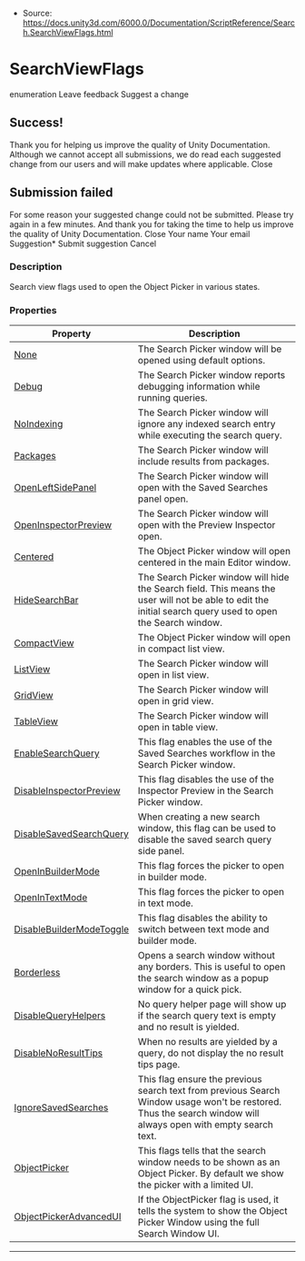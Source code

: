 * Source: https://docs.unity3d.com/6000.0/Documentation/ScriptReference/Search.SearchViewFlags.html

# SearchViewFlags
enumeration
Leave feedback
Suggest a change
## Success!
Thank you for helping us improve the quality of Unity Documentation. Although we cannot accept all submissions, we do read each suggested change from our users and will make updates where applicable.
Close
## Submission failed
For some reason your suggested change could not be submitted. Please <a>try again</a> in a few minutes. And thank you for taking the time to help us improve the quality of Unity Documentation.
Close
Your name Your email Suggestion* Submit suggestion
Cancel
### Description
Search view flags used to open the Object Picker in various states.
### Properties
Property | Description  
---|---  
[None](https://docs.unity3d.com/6000.0/Documentation/ScriptReference/Search.SearchViewFlags.None.html) | The Search Picker window will be opened using default options.  
[Debug](https://docs.unity3d.com/6000.0/Documentation/ScriptReference/Search.SearchViewFlags.Debug.html) | The Search Picker window reports debugging information while running queries.  
[NoIndexing](https://docs.unity3d.com/6000.0/Documentation/ScriptReference/Search.SearchViewFlags.NoIndexing.html) | The Search Picker window will ignore any indexed search entry while executing the search query.  
[Packages](https://docs.unity3d.com/6000.0/Documentation/ScriptReference/Search.SearchViewFlags.Packages.html) | The Search Picker window will include results from packages.  
[OpenLeftSidePanel](https://docs.unity3d.com/6000.0/Documentation/ScriptReference/Search.SearchViewFlags.OpenLeftSidePanel.html) | The Search Picker window will open with the Saved Searches panel open.  
[OpenInspectorPreview](https://docs.unity3d.com/6000.0/Documentation/ScriptReference/Search.SearchViewFlags.OpenInspectorPreview.html) | The Search Picker window will open with the Preview Inspector open.  
[Centered](https://docs.unity3d.com/6000.0/Documentation/ScriptReference/Search.SearchViewFlags.Centered.html) | The Object Picker window will open centered in the main Editor window.  
[HideSearchBar](https://docs.unity3d.com/6000.0/Documentation/ScriptReference/Search.SearchViewFlags.HideSearchBar.html) | The Search Picker window will hide the Search field. This means the user will not be able to edit the initial search query used to open the Search window.  
[CompactView](https://docs.unity3d.com/6000.0/Documentation/ScriptReference/Search.SearchViewFlags.CompactView.html) | The Object Picker window will open in compact list view.  
[ListView](https://docs.unity3d.com/6000.0/Documentation/ScriptReference/Search.SearchViewFlags.ListView.html) | The Search Picker window will open in list view.  
[GridView](https://docs.unity3d.com/6000.0/Documentation/ScriptReference/Search.SearchViewFlags.GridView.html) | The Search Picker window will open in grid view.  
[TableView](https://docs.unity3d.com/6000.0/Documentation/ScriptReference/Search.SearchViewFlags.TableView.html) | The Search Picker window will open in table view.  
[EnableSearchQuery](https://docs.unity3d.com/6000.0/Documentation/ScriptReference/Search.SearchViewFlags.EnableSearchQuery.html) | This flag enables the use of the Saved Searches workflow in the Search Picker window.  
[DisableInspectorPreview](https://docs.unity3d.com/6000.0/Documentation/ScriptReference/Search.SearchViewFlags.DisableInspectorPreview.html) | This flag disables the use of the Inspector Preview in the Search Picker window.  
[DisableSavedSearchQuery](https://docs.unity3d.com/6000.0/Documentation/ScriptReference/Search.SearchViewFlags.DisableSavedSearchQuery.html) | When creating a new search window, this flag can be used to disable the saved search query side panel.  
[OpenInBuilderMode](https://docs.unity3d.com/6000.0/Documentation/ScriptReference/Search.SearchViewFlags.OpenInBuilderMode.html) | This flag forces the picker to open in builder mode.  
[OpenInTextMode](https://docs.unity3d.com/6000.0/Documentation/ScriptReference/Search.SearchViewFlags.OpenInTextMode.html) | This flag forces the picker to open in text mode.  
[DisableBuilderModeToggle](https://docs.unity3d.com/6000.0/Documentation/ScriptReference/Search.SearchViewFlags.DisableBuilderModeToggle.html) | This flag disables the ability to switch between text mode and builder mode.  
[Borderless](https://docs.unity3d.com/6000.0/Documentation/ScriptReference/Search.SearchViewFlags.Borderless.html) | Opens a search window without any borders. This is useful to open the search window as a popup window for a quick pick.  
[DisableQueryHelpers](https://docs.unity3d.com/6000.0/Documentation/ScriptReference/Search.SearchViewFlags.DisableQueryHelpers.html) | No query helper page will show up if the search query text is empty and no result is yielded.  
[DisableNoResultTips](https://docs.unity3d.com/6000.0/Documentation/ScriptReference/Search.SearchViewFlags.DisableNoResultTips.html) | When no results are yielded by a query, do not display the no result tips page.  
[IgnoreSavedSearches](https://docs.unity3d.com/6000.0/Documentation/ScriptReference/Search.SearchViewFlags.IgnoreSavedSearches.html) | This flag ensure the previous search text from previous Search Window usage won't be restored. Thus the search window will always open with empty search text.  
[ObjectPicker](https://docs.unity3d.com/6000.0/Documentation/ScriptReference/Search.SearchViewFlags.ObjectPicker.html) | This flags tells that the search window needs to be shown as an Object Picker. By default we show the picker with a limited UI.  
[ObjectPickerAdvancedUI](https://docs.unity3d.com/6000.0/Documentation/ScriptReference/Search.SearchViewFlags.ObjectPickerAdvancedUI.html) | If the ObjectPicker flag is used, it tells the system to show the Object Picker Window using the full Search Window UI.  
* * *

